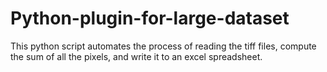 # Python-plugin-for-large-dataset
This python script automates the process of reading the tiff files, compute the sum of all the pixels, and write it to an excel spreadsheet.
